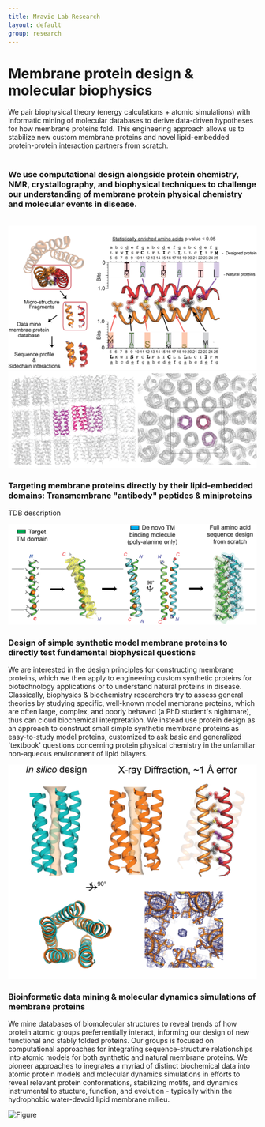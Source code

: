 ```yaml
---
title: Mravic Lab Research
layout: default
group: research
---
```


# Membrane protein design & molecular biophysics 


We pair biophysical theory (energy calculations + atomic simulations) with informatic mining of molecular databases to derive data-driven hypotheses for how membrane proteins fold.  This engineering approach allows us to stabilize new custom membrane proteins and novel lipid-embedded protein-protein interaction partners from scratch.   <br><br>

### We use computational design alongside protein chemistry, NMR, crystallography, and biophysical techniques to challenge our understanding of membrane protein physical chemistry and molecular events in disease. 
<br>


<div class="container">
  <div class="row">
    <div class="col">
      <img class="img-fluid" src="/static/img/MemProt_SeqDesign.png" alt="FigureXX">
    </div>
    <div class="col">
      <img class="img-fluid" src="/static/img/Xray_packingXtal.png" alt="FigureXX">
    </div>
  </div>
</div>






###  Targeting membrane proteins directly by their lipid-embedded domains: Transmembrane "antibody" peptides & miniproteins

<div class="col-md-7 order-md-1">

TDB description

</div>
<div class="col-md-5 order-md-2 align-self-center">
<img class="img-fluid" src="/static/img/TM_antibody_design.png" alt="Figure">
</div>
</div>
<div class="row">

### Design of simple synthetic model membrane proteins to directly test fundamental biophysical questions

<div class="col-md-7 order-md-2">

We are interested in the design  principles for constructing membrane proteins, which we then apply to engineering custom synthetic proteins for biotechnology applications or to understand natural proteins in disease.  Classically, biophysics & biochemistry researchers try to assess general theories by studying specific, well-known model membrane proteins, which are often large, complex, and poorly behaved (a PhD student's nightmare), thus can cloud biochemical interpretation.  We instead use protein design as an approach to construct small simple synthetic membrane proteins as easy-to-study model proteins, customized to ask basic and generalized 'textbook' questions concerning protein physical chemistry in the unfamiliar non-aqueous environment of lipid bilayers. 
</div>

<div class="col-md-5 order-md-1 align-self-center">
<img class="img-fluid" src="/static/img/PL5_x-ray.png" alt="Figure">
</div>
</div>
<div class="row">

### Bioinformatic data mining & molecular dynamics simulations of membrane proteins

<div class="col-md-7 order-md-1 ">

We mine databases of biomolecular structures to reveal trends of how protein atomic groups preferrentially interact, informing our design of new functional and stably folded proteins.  Our groups is focused on computational approaches for integrating sequence-structure relationships into atomic models for both synthetic and natural membrane proteins.  We pioneer approaches to inegrates a myriad of distinct biochemical data into atomic protein models and molecular dynamics simulations in efforts to reveal relevant protein conformations, stabilizing motifs, and dynamics instrumental to stucture, function, and evolution - typically within the hydrophobic water-devoid lipid membrane milieu.
</div> 

<div class="col-md-3 order-md-2 align-self-center">

<img class="img-fluid" src="/static/img/pub/2019_li_pellegrino.jpg" alt="Figure">
</div>
</div>
<div class="row">


</div>
